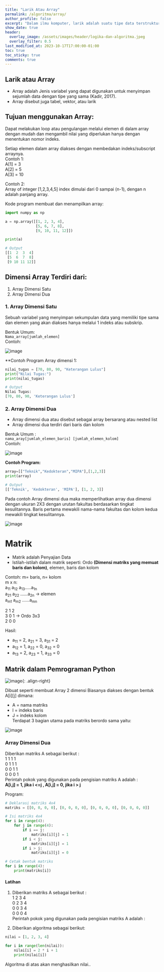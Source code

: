 ```yaml
---
title: "Larik Atau Array"
permalink: /algoritma/array/
author_profile: false
excerpt: "Dalam ilmu komputer, larik adalah suatu tipe data terstruktur yang dapat menyimpan banyak data dengan suatu nama yang sama dan menempati tempat di memori yang berurutan serta bertipe data sama pula."
show_date: true
header:
  overlay_image: /assets/images/header/logika-dan-algoritma.jpeg
  overlay_filter: 0.5
last_modified_at: 2023-10-17T17:00:00-01:00
toc: true
toc_sticky: true
comments: true
---
```


## Larik atau Array
- Array adalah Jenis variabel yang dapat digunakan untuk menyimpan sejumlah data dengan tipe yang sama (Kadir, 2017).
- Array disebut juga tabel, vektor, atau larik
  
## Tujuan menggunakan Array:
Dapat melakukan loop atau pengulangan melalui elemen di dalam array dengan mudah dan mengambil nilai yang diperlukan hanya dengan menentukan nomor indeks.

Setiap elemen dalam array diakses dengan membedakan indeks/subscript arraynya.  
Contoh 1:  
A[1] = 3  
A[2] = 5  
A[3] = 10

Contoh 2:  
Array of integer [1,2,3,4,5] index dimulai dari 0 sampai (n-1), dengan n adalah panjang array.

Kode program membuat dan menampilkan array:  
```py
import numpy as np

a = np.array([[1, 2, 3, 4],
              [5, 6, 7, 8],
              [9, 10, 11, 12]])

print(a)

# Output
[[1  2  3  4]
 [5  6  7  8]
 [9 10 11 12]]
```

## Dimensi Array Terdiri dari:
1. Array Dimensi Satu
2. Array Dimensi Dua

### 1. Array Dimensi Satu
Sebuah variabel yang menyimpan sekumpulan data yang memiliki tipe sama dan elemen yang akan diakses hanya melalui 1 indeks atau subskrip.

Bentuk Umum:  
  `Nama_array[jumlah_elemen]`  
Contoh:  

![image](https://github.com/Julius-Ulee/School-Programs/assets/61336116/27012486-5033-466c-93f0-ee3fb613c8b1)

**Contoh Program Array dimensi 1:
```py
nilai_tugas = [70, 80, 90, "Keterangan Lulus"]
print("Nilai Tugas:")
print(nilai_tugas)

# Output
Nilai Tugas:
[70, 80, 90, 'Keterangan Lulus']
```

### 2. Array Dimensi Dua
- Array dimensi dua atau disebut sebagai array bersarang atau nested list
- Array dimensi dua terdiri dari baris dan kolom

Bentuk Umum :  
`nama_aray[jumlah_elemen_baris] [jumlah_elemen_kolom]`  
Contoh:  

![image](https://github.com/Julius-Ulee/School-Programs/assets/61336116/01c21621-6e25-4bf6-9830-ca2fab7f799b)

**Contoh Program:**
```py
array=[["Teknik","Kedokteran","MIPA"],[1,2,3]]
print(array)

# Output
[['Teknik', 'Kedokteran', 'MIPA'], [1, 2, 3]]
```

Pada contoh Array dimensi dua maka memperlihatkan array dua dimensi dengan ukuran 2X3 dengan urutan fakultas berdasarkan tingkat kesulitannya. Baris pertama mewakili nama-nama fakultas dan kolom kedua mewakili tingkat kesulitannya.

![image](https://github.com/Julius-Ulee/School-Programs/assets/61336116/bbd8bcf3-d79a-4ff9-936c-f30e82123199)

# Matrik
- Matrik adalah Penyajian Data
- Istilah-istilah dalam matrik seperti: Ordo **(Dimensi matriks yang memuat baris dan kolom)**, elemen, baris dan kolom

Contoh: m= baris, n= kolom  
m x n:  
a<sub>11</sub> a<sub>12</sub> a<sub>13</sub>.....a<sub>1n</sub>  
a<sub>21</sub> a<sub>22</sub> ......a<sub>2n</sub> -> elemen  
a<sub>m1</sub> a<sub>m2</sub> ......a<sub>mn</sub>

2 1 2  
3 0 1  -> Ordo 3x3  
2 0 0

Hasil:  
- a<sub>11</sub> = 2, a<sub>21</sub> = 3, a<sub>31</sub> = 2
- a<sub>12</sub> = 1, a<sub>22</sub> = 0, a<sub>32</sub> = 0
- a<sub>13</sub> = 2, a<sub>23</sub> = 1, a<sub>33</sub> = 0

## Matrik dalam Pemrograman Python

![image](https://github.com/Julius-Ulee/School-Programs/assets/61336116/684e9c10-f94d-45a4-bd51-015e27241871){: .align-right}

Dibuat seperti membuat Array 2 dimensi Biasanya diakses dengan bentuk A[i][j] dimana:
- A = nama matriks
- I = indeks baris
- J = indeks kolom  
Terdapat 3 bagian utama pada matriks berordo sama yaitu:

![image](https://github.com/Julius-Ulee/School-Programs/assets/61336116/6e4ff8c1-25b2-4272-832d-588e78ed9d66)

### Array Dimensi Dua
Diberikan matriks A sebagai berikut :  
1 1 1 1  
0 1 1 1  
0 0 1 1  
0 0 0 1  
Perintah pokok yang digunakan pada pengisian matriks A adalah :  
**A[i,j] = 1, jika i <=j , A[i,j] = 0, jika i > j**

Program:
```py
# Deklarasi matriks 4x4
matriks = [[0, 0, 0, 0], [0, 0, 0, 0], [0, 0, 0, 0], [0, 0, 0, 0]]

# Isi matriks 4x4
for i in range(4):
    for j in range(4):
        if i == j:
            matriks[i][j] = 1
        if i < j:
            matriks[i][j] = 1
        if i > j:
            matriks[i][j] = 0

# Cetak bentuk matriks
for i in range(4):
    print(matriks[i])
```

#### Latihan
1. Diberikan matriks A sebagai berikut :  
   1 2 3 4  
   0 2 3 4  
   0 0 3 4  
   0 0 0 4  
   Perintah pokok yang digunakan pada pengisian matriks A adalah :

2. Diberikan algoritma sebagai berikut:
   
```py
nilai = [1, 2, 3, 4]

for i in range(len(nilai)):
    nilai[i] = 2 * i + 1
    print(nilai[i])
```

Algoritma di atas akan menghasilkan nilai..
